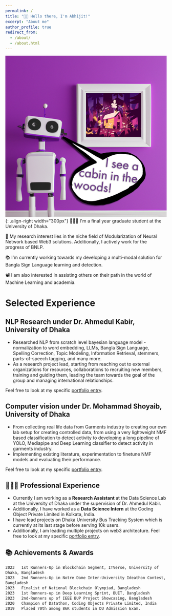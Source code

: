 ```yaml
---
permalink: /
title: "👋🏼 Hello there, I'm Abhijit!"
excerpt: "About me"
author_profile: true
redirect_from: 
  - /about/
  - /about.html
---
```




![Illustration of combining vision and language modalities](/images/image_to_text_vis.png){: .align-right width="300px"}
👨🏻‍💻 I'm a final year graduate student at the University of Dhaka.

🔬 My research interest lies in the niche field of Modularization of Neural Network based Web3 solutions. Additionally, I actively work for the progress of BNLP.

📚 I'm currently working towards my developing a multi-modal solution for Bangla Sign Language learning and detection.

📽️ I am also interested in assisting others on their path in the world of Machine Learning and academia.

# Selected Experience

## NLP Research  under Dr. Ahmedul Kabir, University of Dhaka
- Researched NLP from scratch level bayesian language model - normalization to word embedding, LLMs, Bangla Sign Language, Spelling Correction, Topic Modeling, Information Retrieval, stemmers, parts-of-speech tagging, and many more.
- As a research project lead, starting from reaching out to external organizations for resources, collaborations to recruiting new members, training and guiding them, leading the team towards the goal of the group and managing international relationships. 

Feel free to look at my specific [portfolio entry](https://abj-paul.github.io/files/resume.pdf).

## Computer vision under Dr. Mohammad Shoyaib, University of Dhaka
- From collecting real life data from Garments industry to creating our own lab setup for creating controlled data, from using a very lightweight NMF based classification to detect activity to developing a long pipeline of YOLO, Mediapipe and Deep Learning classifier to detect activity in garments industry.
- Implementing existing literature, experimentation to finetune NMF models and evaluating their performance.

Feel free to look at my specific [portfolio entry](https://abj-paul.github.io/files/resume.pdf).

## 👨🏻‍🔬 Professional Experience
- Currently I am working as a **Research Assistant** at the Data Science Lab at the University of Dhaka under the supervision of Dr. Ahmedul Kabir.
- Additionally, I have worked as a **Data Science Intern** at the Coding Object Private Limited in Kolkata, India.
- I have lead projects on Dhaka University Bus Tracking System which is currently at its last stage before serving 10k users. 
- Additionally, I am leading multiple projects on web3 architecture. Feel free to look at my specific [portfolio entry](https://abj-paul.github.io/files/resume.pdf).

## 📚 Achievements & Awards
```
2023   1st Runners-Up in Blockchain Segment, ITVerse, University of Dhaka, Bangladesh
2023   2nd Runners-Up in Notre Dame Inter-University Ideathon Contest, Bangladesh
2023   Finalist of National Blockchain Olympiad, Bangladesh
2023   1st Runners-up in Deep Learning Sprint, BUET, Bangladesh
2023   2nd-Runners up of IEEE BUP Project Showcasing, Bangladesh
2020   Champion of Datathon, Coding Objects Private Limited, India
2019   Placed 70th among 86K students in DU Admission Exam.
```




